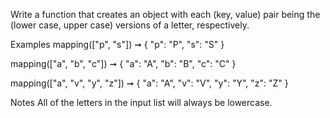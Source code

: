 Write a function that creates an object with each (key, value) pair being the (lower case, upper case) versions of a letter, respectively.

Examples
mapping(["p", "s"]) ➞ { "p": "P", "s": "S" }

mapping(["a", "b", "c"]) ➞ { "a": "A", "b": "B", "c": "C" }

mapping(["a", "v", "y", "z"]) ➞ { "a": "A", "v": "V", "y": "Y", "z": "Z" }

Notes
All of the letters in the input list will always be lowercase.